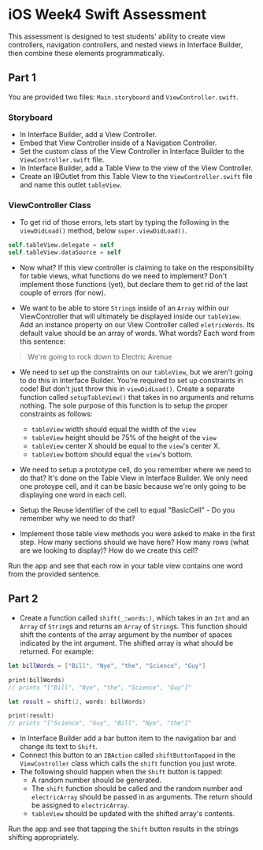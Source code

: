 # iOS Week4 Swift Assessment

This assessment is designed to test students' ability to create view controllers, navigation controllers, and nested views in Interface Builder, then combine these elements programmatically.

## Part 1
You are provided two files: `Main.storyboard` and `ViewController.swift`.

### Storyboard
* In Interface Builder, add a View Controller.
* Embed that View Controller inside of a Navigation Controller.
* Set the custom class of the View Controller in Interface Builder to the `ViewController.swift` file.
* In Interface Builder, add a Table View to the view of the View Controller.
* Create an IBOutlet from this Table View to the `ViewController.swift` file and name this outlet `tableView`.

### ViewController Class

* To get rid of those errors, lets start by typing the following in the `viewDidLoad()` method, below `super.viewDidLoad()`.

```swift
self.tableView.delegate = self
self.tableView.dataSource = self
```
* Now what? If this view controller is claiming to take on the responsibility for table views, what functions do we need to implement? Don't implement those functions (yet), but declare them to get rid of the last couple of errors (for now).

* We want to be able to store `String`s inside of an `Array` within our ViewController that will ultimately be displayed inside our `tableView`.  Add an instance property on our View Controller called `eletricWords`. Its default value should be an array of words. What words? Each word from this sentence:
> We're going to rock down to Electric Avenue

* We need to set up the constraints on our `tableView`, but we  aren't going to do this in Interface Builder. You're required to set up constraints in code! But don't just throw this in `viewDidLoad()`. Create a separate function called `setupTableView()` that takes in no arguments and returns nothing. The sole purpose of this function is to setup the proper constraints as follows:
  * `tableView` width should equal the width of the `view`
  * `tableView` height should be 75% of the height of the `view`
  * `tableView` center X should be equal to the `view`'s center X.
  * `tableView` bottom should equal the `view`'s bottom.
  
* We need to setup a prototype cell, do you remember where we need to do that? It's done on the Table View in Interface Builder. We only need one protoype cell, and it can be basic because we're only going to be displaying one word in each cell. 
* Setup the Reuse Identifier of the cell to equal "BasicCell" - Do you remember why we need to do that?

* Implement those table view methods you were asked to make in the first step. How many sections should we have here? How many rows (what are we looking to display)? How do we create this cell?

Run the app and see that each row in your table view contains one word from the provided sentence.

## Part 2
* Create a function called `shift(_:words:)`, which takes in an `Int` and an `Array` of `String`s and returns an `Array` of `String`s. This function should shift the contents of the array argument by the number of spaces indicated by the int argument. The shifted array is what should be returned. For example:

```swift
let billWords = ["Bill", "Nye", "the", "Science", "Guy"]

print(billWords)
// prints "["Bill", "Nye", "the", "Science", "Guy"]"

let result = shift(2, words: billWords)

print(result)
// prints "["Science", "Guy", "Bill", "Nye", "the"]"
```

* In Interface Builder add a bar button item to the navigation bar and change its text to `Shift`.
* Connect this button to an `IBAction` called `shiftButtonTapped` in the `ViewController` class which calls the `shift` function you just wrote.
* The following should happen when the `Shift` button is tapped:
  * A random number should be generated.
  * The `shift` function should be called and the random number and `electricArray` should be passed in as arguments. The return should be assigned to `electricArray`.
  * `tableView` should be updated with the shifted array's contents.

Run the app and see that tapping the `Shift` button results in the strings shifting appropriately.
